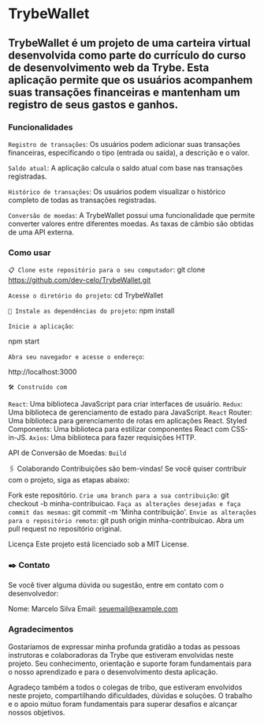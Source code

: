 # TrybeWallet

## TrybeWallet é um projeto de uma carteira virtual desenvolvida como parte do currículo do curso de desenvolvimento web da Trybe. Esta aplicação permite que os usuários acompanhem suas transações financeiras e mantenham um registro de seus gastos e ganhos.

### Funcionalidades
`Registro de transações`: Os usuários podem adicionar suas transações financeiras, especificando o tipo (entrada ou saída), a descrição e o valor.

`Saldo atual`: A aplicação calcula o saldo atual com base nas transações registradas.

`Histórico de transações`: Os usuários podem visualizar o histórico completo de todas as transações registradas.

`Conversão de moedas`: A TrybeWallet possui uma funcionalidade que permite converter valores entre diferentes moedas. As taxas de câmbio são obtidas de uma API externa.

### Como usar
`📋 Clone este repositório para o seu computador`:
git clone https://github.com/dev-celo/TrybeWallet.git

`Acesse o diretório do projeto`:
cd TrybeWallet

`🔧 Instale as dependências do projeto`:
npm install

`Inicie a aplicação`:

npm start

`Abra seu navegador e acesse o endereço`:

http://localhost:3000

`🛠️ Construído com`

`React`: Uma biblioteca JavaScript para criar interfaces de usuário.
`Redux`: Uma biblioteca de gerenciamento de estado para JavaScript.
`React` Router: Uma biblioteca para gerenciamento de rotas em aplicações React.
Styled Components: Uma biblioteca para estilizar componentes React com CSS-in-JS.
`Axios`: Uma biblioteca para fazer requisições HTTP.


API de Conversão de Moedas: `Build`

🖇️ Colaborando
Contribuições são bem-vindas! Se você quiser contribuir com o projeto, siga as etapas abaixo:

Fork este repositório.
`Crie uma branch para a sua contribuição`: git checkout -b minha-contribuicao.
`Faça as alterações desejadas e faça commit das mesmas`: git commit -m 'Minha contribuição'.
`Envie as alterações para o repositório remoto`: git push origin minha-contribuicao.
Abra um pull request no repositório original.

Licença
Este projeto está licenciado sob a MIT License.

### ✒️ Contato
Se você tiver alguma dúvida ou sugestão, entre em contato com o desenvolvedor:

Nome: Marcelo Silva
Email: seuemail@example.com

### Agradecimentos
Gostaríamos de expressar minha profunda gratidão a todas as pessoas instrutoras e colaboradoras da Trybe que estiveram envolvidas neste projeto. Seu conhecimento, orientação e suporte foram fundamentais para o nosso aprendizado e para o desenvolvimento desta aplicação.

Agradeço também a todos o colegas de tribo, que estiveram envolvidos neste projeto, compartilhando dificuldades, dúvidas e soluções. O trabalho e o apoio mútuo foram fundamentais para superar desafios e alcançar nossos objetivos.
